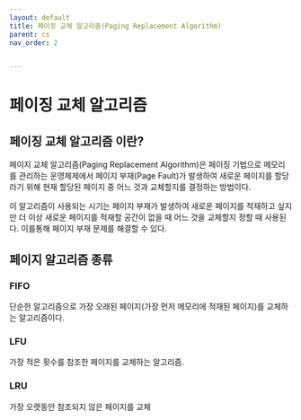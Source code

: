 ```yaml
---
layout: default
title: 페이징 교체 알고리즘(Paging Replacement Algorithm)
parent: cs
nav_order: 2


---
```


# 페이징 교체 알고리즘

## 페이징 교체 알고리즘 이란?

페이지 교체 알고리즘(Paging Replacement Algorithm)은 페이징 기법으로 메모리를 관리하는 운영체제에서 페이지 부재(Page Fault)가 발생하여 새로운 페이지를 할당라기 위해 현재 할당된 페이지 중 어느 것과 교체할지를 결정하는 방법이다.

이 알고리즘이 사용되는 시기는 페이지 부재가 발생하여 새로운 페이지를 적재하고 싶지만 더 이상 새로운 페이지를 적재할 공간이 없을 때 어느 것을 교체할지 정할 때 사용된다. 이를통해 페이지 부재 문제를 해결할 수 있다.

## 페이지 알고리즘 종류

### FIFO

단순한 알고리즘으로 가장 오래된 페이지(가장 먼저 메모리에 적재된 페이지)를 교체하는 알고리즘이다.    

   

### LFU

가장 적은 횟수를 참조한 페이지를 교체하는 알고리즘.  

   

### LRU

가장 오랫동안 참조되지 않은 페이지를 교체



